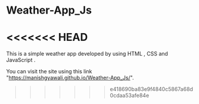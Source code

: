# Weather-App_Js
<<<<<<< HEAD
=======

This is a simple weather app developed by using HTML , CSS and JavaScript .


You can visit the site using this link "https://manishgyawali.github.io/Weather-App_Js/".
>>>>>>> e418690ba83e9f4840c5867a68d0cdaa53afe84e
